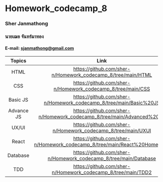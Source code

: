 # Homework_codecamp_8

### Sher Janmathong
### นายเฌอ จันทร์มาทอง
#### E-mail: sjanmathong@gmail.com

| **Topics**  | **Link**|
|:--:|:--:| 
| HTML  | https://github.com/sher-n/Homework_codecamp_8/tree/main/HTML |
| CSS  | https://github.com/sher-n/Homework_codecamp_8/tree/main/CSS |
| Basic JS | https://github.com/sher-n/Homework_codecamp_8/tree/main/Basic%20JS |
| Advance JS | https://github.com/sher-n/Homework_codecamp_8/tree/main/Advanced%20JS | 
| UX/UI | https://github.com/sher-n/Homework_codecamp_8/tree/main/UXUI  | 
| React | https://github.com/sher-n/Homework_codecamp_8/tree/main/React%20Homework | 
| Database | https://github.com/sher-n/Homework_codecamp_8/tree/main/Database | 
| TDD | https://github.com/sher-n/Homework_codecamp_8/tree/main/TDD2 | 
